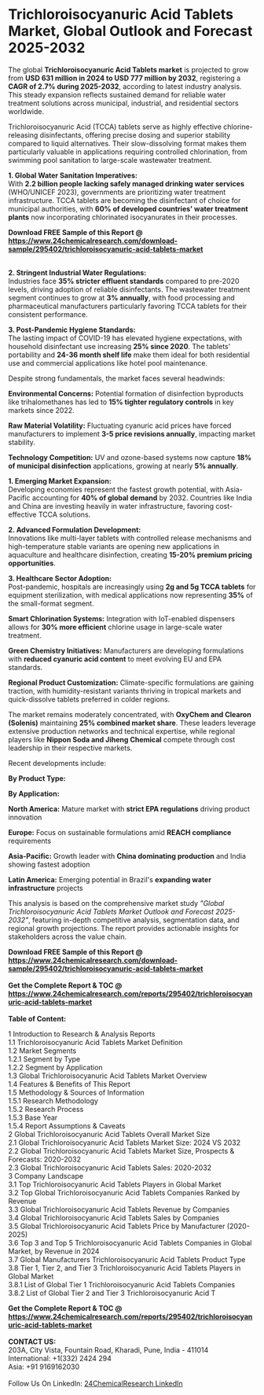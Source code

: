 <h1>Trichloroisocyanuric Acid Tablets Market, Global Outlook and Forecast 2025-2032</h1><p>The global <strong>Trichloroisocyanuric Acid Tablets market</strong> is projected to grow from <strong>USD 631 million in 2024 to USD 777 million by 2032</strong>, registering a <strong>CAGR of 2.7% during 2025-2032</strong>, according to latest industry analysis. This steady expansion reflects sustained demand for reliable water treatment solutions across municipal, industrial, and residential sectors worldwide.</p><p>Trichloroisocyanuric Acid (TCCA) tablets serve as highly effective chlorine-releasing disinfectants, offering precise dosing and superior stability compared to liquid alternatives. Their slow-dissolving format makes them particularly valuable in applications requiring controlled chlorination, from swimming pool sanitation to large-scale wastewater treatment.</p><p><strong>1. Global Water Sanitation Imperatives:</strong><br>
With <strong>2.2 billion people lacking safely managed drinking water services</strong> (WHO/UNICEF 2023), governments are prioritizing water treatment infrastructure. TCCA tablets are becoming the disinfectant of choice for municipal authorities, with <strong>60% of developed countries' water treatment plants</strong> now incorporating chlorinated isocyanurates in their processes.</p><div><b>Download FREE Sample of this Report @ 
            <a href="https://www.24chemicalresearch.com/download-sample/295402/trichloroisocyanuric-acid-tablets-market">
            https://www.24chemicalresearch.com/download-sample/295402/trichloroisocyanuric-acid-tablets-market</a></b></div><br><p><strong>2. Stringent Industrial Water Regulations:</strong><br>
Industries face <strong>35% stricter effluent standards</strong> compared to pre-2020 levels, driving adoption of reliable disinfectants. The wastewater treatment segment continues to grow at <strong>3% annually</strong>, with food processing and pharmaceutical manufacturers particularly favoring TCCA tablets for their consistent performance.</p><p><strong>3. Post-Pandemic Hygiene Standards:</strong><br>
The lasting impact of COVID-19 has elevated hygiene expectations, with household disinfectant use increasing <strong>25% since 2020</strong>. The tablets' portability and <strong>24-36 month shelf life</strong> make them ideal for both residential use and commercial applications like hotel pool maintenance.</p><p>Despite strong fundamentals, the market faces several headwinds:</p><p><strong>Environmental Concerns:</strong> Potential formation of disinfection byproducts like trihalomethanes has led to <strong>15% tighter regulatory controls</strong> in key markets since 2022.</p><p><strong>Raw Material Volatility:</strong> Fluctuating cyanuric acid prices have forced manufacturers to implement <strong>3-5 price revisions annually</strong>, impacting market stability.</p><p><strong>Technology Competition:</strong> UV and ozone-based systems now capture <strong>18% of municipal disinfection</strong> applications, growing at nearly <strong>5% annually</strong>.</p><p><strong>1. Emerging Market Expansion:</strong><br>
Developing economies represent the fastest growth potential, with Asia-Pacific accounting for <strong>40% of global demand</strong> by 2032. Countries like India and China are investing heavily in water infrastructure, favoring cost-effective TCCA solutions.</p><p><strong>2. Advanced Formulation Development:</strong><br>
Innovations like multi-layer tablets with controlled release mechanisms and high-temperature stable variants are opening new applications in aquaculture and healthcare disinfection, creating <strong>15-20% premium pricing opportunities</strong>.</p><p><strong>3. Healthcare Sector Adoption:</strong><br>
Post-pandemic, hospitals are increasingly using <strong>2g and 5g TCCA tablets</strong> for equipment sterilization, with medical applications now representing <strong>35%</strong> of the small-format segment.</p><p><strong>Smart Chlorination Systems:</strong> Integration with IoT-enabled dispensers allows for <strong>30% more efficient</strong> chlorine usage in large-scale water treatment.</p><p><strong>Green Chemistry Initiatives:</strong> Manufacturers are developing formulations with <strong>reduced cyanuric acid content</strong> to meet evolving EU and EPA standards.</p><p><strong>Regional Product Customization:</strong> Climate-specific formulations are gaining traction, with humidity-resistant variants thriving in tropical markets and quick-dissolve tablets preferred in colder regions.</p><p>The market remains moderately concentrated, with <strong>OxyChem and Clearon (Solenis)</strong> maintaining <strong>25% combined market share</strong>. These leaders leverage extensive production networks and technical expertise, while regional players like <strong>Nippon Soda and Jiheng Chemical</strong> compete through cost leadership in their respective markets.</p><p>Recent developments include:</p><p><strong>By Product Type:</strong></p><p><strong>By Application:</strong></p><p><strong>North America:</strong> Mature market with <strong>strict EPA regulations</strong> driving product innovation</p><p><strong>Europe:</strong> Focus on sustainable formulations amid <strong>REACH compliance</strong> requirements</p><p><strong>Asia-Pacific:</strong> Growth leader with <strong>China dominating production</strong> and India showing fastest adoption</p><p><strong>Latin America:</strong> Emerging potential in Brazil's <strong>expanding water infrastructure</strong> projects</p><p>This analysis is based on the comprehensive market study <em>"Global Trichloroisocyanuric Acid Tablets Market Outlook and Forecast 2025-2032"</em>, featuring in-depth competitive analysis, segmentation data, and regional growth projections. The report provides actionable insights for stakeholders across the value chain.</p><div><b>Download FREE Sample of this Report @ 
            <a href="https://www.24chemicalresearch.com/download-sample/295402/trichloroisocyanuric-acid-tablets-market">
            https://www.24chemicalresearch.com/download-sample/295402/trichloroisocyanuric-acid-tablets-market</a></b></div><br><div><b>Get the Complete Report & TOC @ 
            <a href="https://www.24chemicalresearch.com/reports/295402/trichloroisocyanuric-acid-tablets-market">
            https://www.24chemicalresearch.com/reports/295402/trichloroisocyanuric-acid-tablets-market</a></b></div><br>
            <b>Table of Content:</b><p>1 Introduction to Research & Analysis Reports<br />
 1.1 Trichloroisocyanuric Acid Tablets Market Definition<br />
 1.2 Market Segments<br />
 1.2.1 Segment by Type<br />
 1.2.2 Segment by Application<br />
 1.3 Global Trichloroisocyanuric Acid Tablets Market Overview<br />
 1.4 Features & Benefits of This Report<br />
 1.5 Methodology & Sources of Information<br />
 1.5.1 Research Methodology<br />
 1.5.2 Research Process<br />
 1.5.3 Base Year<br />
 1.5.4 Report Assumptions & Caveats<br />
2 Global Trichloroisocyanuric Acid Tablets Overall Market Size<br />
 2.1 Global Trichloroisocyanuric Acid Tablets Market Size: 2024 VS 2032<br />
 2.2 Global Trichloroisocyanuric Acid Tablets Market Size, Prospects & Forecasts: 2020-2032<br />
 2.3 Global Trichloroisocyanuric Acid Tablets Sales: 2020-2032<br />
3 Company Landscape<br />
 3.1 Top Trichloroisocyanuric Acid Tablets Players in Global Market<br />
 3.2 Top Global Trichloroisocyanuric Acid Tablets Companies Ranked by Revenue<br />
 3.3 Global Trichloroisocyanuric Acid Tablets Revenue by Companies<br />
 3.4 Global Trichloroisocyanuric Acid Tablets Sales by Companies<br />
 3.5 Global Trichloroisocyanuric Acid Tablets Price by Manufacturer (2020-2025)<br />
 3.6 Top 3 and Top 5 Trichloroisocyanuric Acid Tablets Companies in Global Market, by Revenue in 2024<br />
 3.7 Global Manufacturers Trichloroisocyanuric Acid Tablets Product Type<br />
 3.8 Tier 1, Tier 2, and Tier 3 Trichloroisocyanuric Acid Tablets Players in Global Market<br />
 3.8.1 List of Global Tier 1 Trichloroisocyanuric Acid Tablets Companies<br />
 3.8.2 List of Global Tier 2 and Tier 3 Trichloroisocyanuric Acid T</p><div><b>Get the Complete Report & TOC @ 
            <a href="https://www.24chemicalresearch.com/reports/295402/trichloroisocyanuric-acid-tablets-market">
            https://www.24chemicalresearch.com/reports/295402/trichloroisocyanuric-acid-tablets-market</a></b></div><br><b>CONTACT US:</b><br>
            203A, City Vista, Fountain Road, Kharadi, Pune, India - 411014<br>
            International: +1(332) 2424 294<br>
            Asia: +91 9169162030 <br><br>
            Follow Us On LinkedIn: <a href="https://www.linkedin.com/company/24chemicalresearch/">24ChemicalResearch LinkedIn</a>
